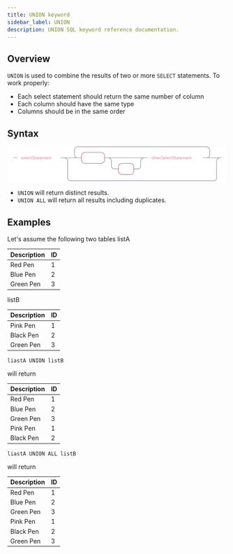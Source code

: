```yaml
---
title: UNION keyword
sidebar_label: UNION
description: UNION SQL keyword reference documentation.
---
```


## Overview

`UNION` is used to combine the results of two or more `SELECT` statements. To
work properly:

- Each select statement should return the same number of column
- Each column should have the same type
- Columns should be in the same order

## Syntax

![Flow chart showing the syntax of the UNION keyword](/img/docs/diagrams/union.svg)

- `UNION` will return distinct results.
- `UNION ALL` will return all results including duplicates.

## Examples

Let's assume the following two tables listA

| Description | ID  |
| ----------- | --- |
| Red Pen     | 1   |
| Blue Pen    | 2   |
| Green Pen   | 3   |

listB

| Description | ID  |
| ----------- | --- |
| Pink Pen    | 1   |
| Black Pen   | 2   |
| Green Pen   | 3   |

```questdb-sql
liastA UNION listB
```

will return

| Description | ID  |
| ----------- | --- |
| Red Pen     | 1   |
| Blue Pen    | 2   |
| Green Pen   | 3   |
| Pink Pen    | 1   |
| Black Pen   | 2   |

```questdb-sql
liastA UNION ALL listB
```

will return

| Description | ID  |
| ----------- | --- |
| Red Pen     | 1   |
| Blue Pen    | 2   |
| Green Pen   | 3   |
| Pink Pen    | 1   |
| Black Pen   | 2   |
| Green Pen   | 3   |
